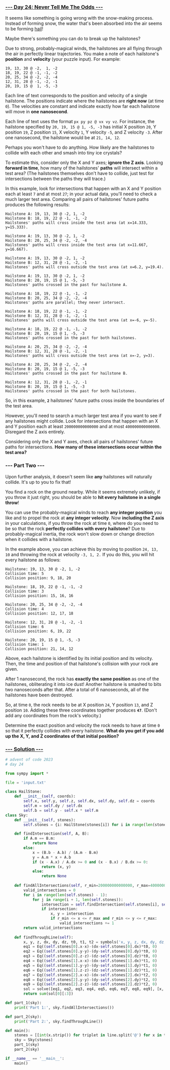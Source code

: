 ### [--- Day 24: Never Tell Me The Odds ---](https://adventofcode.com/2023/day/24)

It seems like something is going wrong with the snow-making process. Instead of forming snow, the water that's been absorbed into the air seems to be forming [hail](https://en.wikipedia.org/wiki/Hail)!

Maybe there's something you can do to break up the hailstones?

Due to strong, probably-magical winds, the hailstones are all flying through the air in perfectly linear trajectories. You make a note of each hailstone's **position** and **velocity** (your puzzle input). For example:

```
19, 13, 30 @ -2,  1, -2
18, 19, 22 @ -1, -1, -2
20, 25, 34 @ -2, -2, -4
12, 31, 28 @ -1, -2, -1
20, 19, 15 @  1, -5, -3
```

Each line of text corresponds to the position and velocity of a single hailstone. The positions indicate where the hailstones are **right now** (at time `0`). The velocities are constant and indicate exactly how far each hailstone will move in **one nanosecond**.

Each line of text uses the format `px py pz @ vx vy vz`. For instance, the hailstone specified by `20, 19, 15 @ 1, -5, -3` has initial X position `20`, Y position `19`, Z position `15`, X velocity `1`, Y velocity `-5`, and Z velocity `-3`. After one nanosecond, the hailstone would be at `21, 14, 12`.

Perhaps you won't have to do anything. How likely are the hailstones to collide with each other and smash into tiny ice crystals?

To estimate this, consider only the X and Y axes; **ignore the Z axis**. Looking **forward in time**, how many of the hailstones' **paths** will intersect within a test area? (The hailstones themselves don't have to collide, just test for intersections between the paths they will trace.)

In this example, look for intersections that happen with an X and Y position each at least `7` and at most `27`; in your actual data, you'll need to check a much larger test area. Comparing all pairs of hailstones' future paths produces the following results:

```
Hailstone A: 19, 13, 30 @ -2, 1, -2
Hailstone B: 18, 19, 22 @ -1, -1, -2
Hailstones' paths will cross inside the test area (at x=14.333, y=15.333).

Hailstone A: 19, 13, 30 @ -2, 1, -2
Hailstone B: 20, 25, 34 @ -2, -2, -4
Hailstones' paths will cross inside the test area (at x=11.667, y=16.667).

Hailstone A: 19, 13, 30 @ -2, 1, -2
Hailstone B: 12, 31, 28 @ -1, -2, -1
Hailstones' paths will cross outside the test area (at x=6.2, y=19.4).

Hailstone A: 19, 13, 30 @ -2, 1, -2
Hailstone B: 20, 19, 15 @ 1, -5, -3
Hailstones' paths crossed in the past for hailstone A.

Hailstone A: 18, 19, 22 @ -1, -1, -2
Hailstone B: 20, 25, 34 @ -2, -2, -4
Hailstones' paths are parallel; they never intersect.

Hailstone A: 18, 19, 22 @ -1, -1, -2
Hailstone B: 12, 31, 28 @ -1, -2, -1
Hailstones' paths will cross outside the test area (at x=-6, y=-5).

Hailstone A: 18, 19, 22 @ -1, -1, -2
Hailstone B: 20, 19, 15 @ 1, -5, -3
Hailstones' paths crossed in the past for both hailstones.

Hailstone A: 20, 25, 34 @ -2, -2, -4
Hailstone B: 12, 31, 28 @ -1, -2, -1
Hailstones' paths will cross outside the test area (at x=-2, y=3).

Hailstone A: 20, 25, 34 @ -2, -2, -4
Hailstone B: 20, 19, 15 @ 1, -5, -3
Hailstones' paths crossed in the past for hailstone B.

Hailstone A: 12, 31, 28 @ -1, -2, -1
Hailstone B: 20, 19, 15 @ 1, -5, -3
Hailstones' paths crossed in the past for both hailstones.
```

So, in this example, **`2`** hailstones' future paths cross inside the boundaries of the test area.

However, you'll need to search a much larger test area if you want to see if any hailstones might collide. Look for intersections that happen with an X and Y position each at least `200000000000000` and at most `400000000000000`. Disregard the Z axis entirely.

Considering only the X and Y axes, check all pairs of hailstones' future paths for intersections. **How many of these intersections occur within the test area?**

### --- Part Two ---

Upon further analysis, it doesn't seem like **any** hailstones will naturally collide. It's up to you to fix that!

You find a rock on the ground nearby. While it seems extremely unlikely, if you throw it just right, you should be able to **hit every hailstone in a single throw**!

You can use the probably-magical winds to reach **any integer position** you like and to propel the rock at **any integer velocity**. Now **including the Z axis** in your calculations, if you throw the rock at time `0`, where do you need to be so that the rock **perfectly collides with every hailstone**? Due to probably-magical inertia, the rock won't slow down or change direction when it collides with a hailstone.

In the example above, you can achieve this by moving to position `24, 13, 10` and throwing the rock at velocity `-3, 1, 2.` If you do this, you will hit every hailstone as follows:

```
Hailstone: 19, 13, 30 @ -2, 1, -2
Collision time: 5
Collision position: 9, 18, 20

Hailstone: 18, 19, 22 @ -1, -1, -2
Collision time: 3
Collision position: 15, 16, 16

Hailstone: 20, 25, 34 @ -2, -2, -4
Collision time: 4
Collision position: 12, 17, 18

Hailstone: 12, 31, 28 @ -1, -2, -1
Collision time: 6
Collision position: 6, 19, 22

Hailstone: 20, 19, 15 @ 1, -5, -3
Collision time: 1
Collision position: 21, 14, 12
```

Above, each hailstone is identified by its initial position and its velocity. Then, the time and position of that hailstone's collision with your rock are given.

After 1 nanosecond, the rock has **exactly the same position** as one of the hailstones, obliterating it into ice dust! Another hailstone is smashed to bits two nanoseconds after that. After a total of 6 nanoseconds, all of the hailstones have been destroyed.

So, at time `0`, the rock needs to be at X position `24`, Y position `13`, and Z position `10`. Adding these three coordinates together produces **`47`**. (Don't add any coordinates from the rock's velocity.)

Determine the exact position and velocity the rock needs to have at time `0` so that it perfectly collides with every hailstone. **What do you get if you add up the X, Y, and Z coordinates of that initial position?**

### [--- Solution ---](day-24.py)
```Python
# advent of code 2023
# day 24

from sympy import *

file = 'input.txt'

class HailStone:
    def __init__(self, coords):
        self.x, self.y, self.z, self.dx, self.dy, self.dz = coords
        self.m = self.dy / self.dx
        self.b = self.y - self.x * self.m
class Sky:
    def __init__(self, stones):
        self.stones = {i: HailStone(stones[i]) for i in range(len(stones))}

    def findIntersection(self, A, B):
        if A.m == B.m:
            return None
        else:
            x = (B.b - A.b) / (A.m - B.m)
            y = A.m * x + A.b
            if (x - A.x) / A.dx >= 0 and (x - B.x) / B.dx >= 0:
                return (x, y)
            else:
                return None
        
    def findAllIntersections(self, r_min=200000000000000, r_max=400000000000000):
        valid_intersections = 0
        for i in range(len(self.stones) - 1):
            for j in range(i + 1, len(self.stones)):
                intersection = self.findIntersection(self.stones[i], self.stones[j])
                if intersection:
                    x, y = intersection
                    if r_min <= x <= r_max and r_min <= y <= r_max:
                        valid_intersections += 1
        return valid_intersections
    
    def findThroughLine(self):
        x, y, z, dx, dy, dz, t0, t1, t2 = symbols('x, y, z, dx, dy, dz, t0, t1, t2')
        eq1 = Eq((self.stones[0].x-x)-(dx-self.stones[0].dx)*t0, 0)
        eq2 = Eq((self.stones[0].y-y)-(dy-self.stones[0].dy)*t0, 0)
        eq3 = Eq((self.stones[0].z-z)-(dz-self.stones[0].dz)*t0, 0)
        eq4 = Eq((self.stones[1].x-x)-(dx-self.stones[1].dx)*t1, 0)
        eq5 = Eq((self.stones[1].y-y)-(dy-self.stones[1].dy)*t1, 0)
        eq6 = Eq((self.stones[1].z-z)-(dz-self.stones[1].dz)*t1, 0)
        eq7 = Eq((self.stones[2].x-x)-(dx-self.stones[2].dx)*t2, 0)
        eq8 = Eq((self.stones[2].y-y)-(dy-self.stones[2].dy)*t2, 0)
        eq9 = Eq((self.stones[2].z-z)-(dz-self.stones[2].dz)*t2, 0)
        sol = solve([eq1, eq2, eq3, eq4, eq5, eq6, eq7, eq8, eq9], [x, y, z, dx, dy, dz, t0, t1, t2])
        return sum(sol[0][:3])

def part_1(sky):
    print('Part 1:', sky.findAllIntersections())

def part_2(sky):
    print('Part 2:', sky.findThroughLine())

def main():
    stones = [[int(x.strip()) for triplet in line.split('@') for x in triplet.strip().split(',')] for line in open(file, 'r').read().splitlines()]
    sky = Sky(stones)
    part_1(sky)
    part_2(sky)

if __name__ == '__main__':
    main()
```